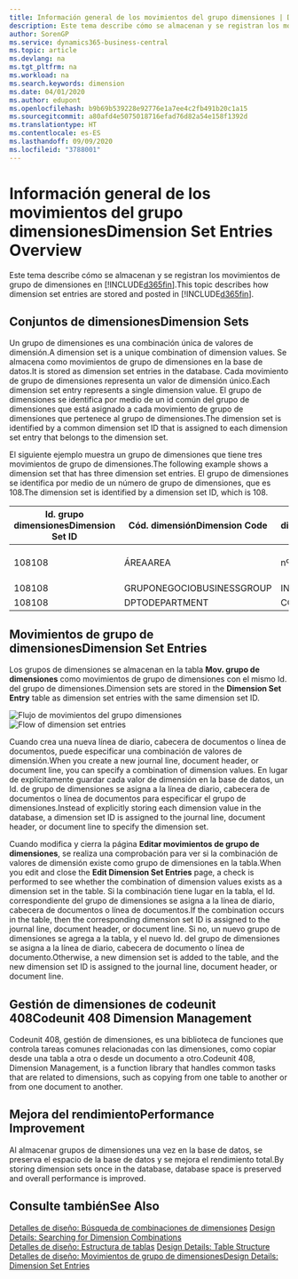 ```yaml
---
title: Información general de los movimientos del grupo dimensiones | Documentos de Microsoft
description: Este tema describe cómo se almacenan y se registran los movimientos de grupo de dimensiones en Dynamics 365.
author: SorenGP
ms.service: dynamics365-business-central
ms.topic: article
ms.devlang: na
ms.tgt_pltfrm: na
ms.workload: na
ms.search.keywords: dimension
ms.date: 04/01/2020
ms.author: edupont
ms.openlocfilehash: b9b69b539228e92776e1a7ee4c2fb491b20c1a15
ms.sourcegitcommit: a80afd4e5075018716efad76d82a54e158f1392d
ms.translationtype: HT
ms.contentlocale: es-ES
ms.lasthandoff: 09/09/2020
ms.locfileid: "3788001"
---
```

# <a name="dimension-set-entries-overview"></a><span data-ttu-id="75f15-103">Información general de los movimientos del grupo dimensiones</span><span class="sxs-lookup"><span data-stu-id="75f15-103">Dimension Set Entries Overview</span></span>
<span data-ttu-id="75f15-104">Este tema describe cómo se almacenan y se registran los movimientos de grupo de dimensiones en [!INCLUDE[d365fin](includes/d365fin_md.md)].</span><span class="sxs-lookup"><span data-stu-id="75f15-104">This topic describes how dimension set entries are stored and posted in [!INCLUDE[d365fin](includes/d365fin_md.md)].</span></span>  

## <a name="dimension-sets"></a><span data-ttu-id="75f15-105">Conjuntos de dimensiones</span><span class="sxs-lookup"><span data-stu-id="75f15-105">Dimension Sets</span></span>  
<span data-ttu-id="75f15-106">Un grupo de dimensiones es una combinación única de valores de dimensión.</span><span class="sxs-lookup"><span data-stu-id="75f15-106">A dimension set is a unique combination of dimension values.</span></span> <span data-ttu-id="75f15-107">Se almacena como movimientos de grupo de dimensiones en la base de datos.</span><span class="sxs-lookup"><span data-stu-id="75f15-107">It is stored as dimension set entries in the database.</span></span> <span data-ttu-id="75f15-108">Cada movimiento de grupo de dimensiones representa un valor de dimensión único.</span><span class="sxs-lookup"><span data-stu-id="75f15-108">Each dimension set entry represents a single dimension value.</span></span> <span data-ttu-id="75f15-109">El grupo de dimensiones se identifica por medio de un id común del grupo de dimensiones que está asignado a cada movimiento de grupo de dimensiones que pertenece al grupo de dimensiones.</span><span class="sxs-lookup"><span data-stu-id="75f15-109">The dimension set is identified by a common dimension set ID that is assigned to each dimension set entry that belongs to the dimension set.</span></span>  

<span data-ttu-id="75f15-110">El siguiente ejemplo muestra un grupo de dimensiones que tiene tres movimientos de grupo de dimensiones.</span><span class="sxs-lookup"><span data-stu-id="75f15-110">The following example shows a dimension set that has three dimension set entries.</span></span> <span data-ttu-id="75f15-111">El grupo de dimensiones se identifica por medio de un número de grupo de dimensiones, que es 108.</span><span class="sxs-lookup"><span data-stu-id="75f15-111">The dimension set is identified by a dimension set ID, which is 108.</span></span>  

|<span data-ttu-id="75f15-112">Id. grupo dimensiones</span><span class="sxs-lookup"><span data-stu-id="75f15-112">Dimension Set ID</span></span>|<span data-ttu-id="75f15-113">Cód. dimensión</span><span class="sxs-lookup"><span data-stu-id="75f15-113">Dimension Code</span></span>|<span data-ttu-id="75f15-114">Cód. valor dimensión</span><span class="sxs-lookup"><span data-stu-id="75f15-114">Dimension Value Code</span></span>|<span data-ttu-id="75f15-115">Nombre valor dimensión</span><span class="sxs-lookup"><span data-stu-id="75f15-115">Dimension Value Name</span></span>|  
|----------------------|--------------------|--------------------------|--------------------------|  
|<span data-ttu-id="75f15-116">108</span><span class="sxs-lookup"><span data-stu-id="75f15-116">108</span></span>|<span data-ttu-id="75f15-117">ÁREA</span><span class="sxs-lookup"><span data-stu-id="75f15-117">AREA</span></span>|<span data-ttu-id="75f15-118">nº 70</span><span class="sxs-lookup"><span data-stu-id="75f15-118">70</span></span>|<span data-ttu-id="75f15-119">Norte América</span><span class="sxs-lookup"><span data-stu-id="75f15-119">America North</span></span>|  
|<span data-ttu-id="75f15-120">108</span><span class="sxs-lookup"><span data-stu-id="75f15-120">108</span></span>|<span data-ttu-id="75f15-121">GRUPONEGOCIO</span><span class="sxs-lookup"><span data-stu-id="75f15-121">BUSINESSGROUP</span></span>|<span data-ttu-id="75f15-122">INICIO</span><span class="sxs-lookup"><span data-stu-id="75f15-122">HOME</span></span>|<span data-ttu-id="75f15-123">Inicio</span><span class="sxs-lookup"><span data-stu-id="75f15-123">Home</span></span>|  
|<span data-ttu-id="75f15-124">108</span><span class="sxs-lookup"><span data-stu-id="75f15-124">108</span></span>|<span data-ttu-id="75f15-125">DPTO</span><span class="sxs-lookup"><span data-stu-id="75f15-125">DEPARTMENT</span></span>|<span data-ttu-id="75f15-126">CCIAL</span><span class="sxs-lookup"><span data-stu-id="75f15-126">SALES</span></span>|<span data-ttu-id="75f15-127">Ccial</span><span class="sxs-lookup"><span data-stu-id="75f15-127">Sales</span></span>|  

## <a name="dimension-set-entries"></a><span data-ttu-id="75f15-128">Movimientos de grupo de dimensiones</span><span class="sxs-lookup"><span data-stu-id="75f15-128">Dimension Set Entries</span></span>  
<span data-ttu-id="75f15-129">Los grupos de dimensiones se almacenan en la tabla **Mov. grupo de dimensiones** como movimientos de grupo de dimensiones con el mismo Id. del grupo de dimensiones.</span><span class="sxs-lookup"><span data-stu-id="75f15-129">Dimension sets are stored in the **Dimension Set Entry** table as dimension set entries with the same dimension set ID.</span></span>  

<span data-ttu-id="75f15-130">![Flujo de movimientos del grupo dimensiones](media/dimensionentrynav7.png "Flujo de movimientos del grupo dimensiones")</span><span class="sxs-lookup"><span data-stu-id="75f15-130">![Flow of dimension set entries](media/dimensionentrynav7.png "Flow of dimension set entries")</span></span>  

<span data-ttu-id="75f15-131">Cuando crea una nueva línea de diario, cabecera de documentos o línea de documentos, puede especificar una combinación de valores de dimensión.</span><span class="sxs-lookup"><span data-stu-id="75f15-131">When you create a new journal line, document header, or document line, you can specify a combination of dimension values.</span></span> <span data-ttu-id="75f15-132">En lugar de explícitamente guardar cada valor de dimensión en la base de datos, un Id. de grupo de dimensiones se asigna a la línea de diario, cabecera de documentos o línea de documentos para especificar el grupo de dimensiones.</span><span class="sxs-lookup"><span data-stu-id="75f15-132">Instead of explicitly storing each dimension value in the database, a dimension set ID is assigned to the journal line, document header, or document line to specify the dimension set.</span></span>  

<span data-ttu-id="75f15-133">Cuando modifica y cierra la página **Editar movimientos de grupo de dimensiones**, se realiza una comprobación para ver si la combinación de valores de dimensión existe como grupo de dimensiones en la tabla.</span><span class="sxs-lookup"><span data-stu-id="75f15-133">When you edit and close the **Edit Dimension Set Entries** page, a check is performed to see whether the combination of dimension values exists as a dimension set in the table.</span></span> <span data-ttu-id="75f15-134">Si la combinación tiene lugar en la tabla, el Id. correspondiente del grupo de dimensiones se asigna a la línea de diario, cabecera de documentos o línea de documentos.</span><span class="sxs-lookup"><span data-stu-id="75f15-134">If the combination occurs in the table, then the corresponding dimension set ID is assigned to the journal line, document header, or document line.</span></span> <span data-ttu-id="75f15-135">Si no, un nuevo grupo de dimensiones se agrega a la tabla, y el nuevo Id. del grupo de dimensiones se asigna a la línea de diario, cabecera de documento o línea de documento.</span><span class="sxs-lookup"><span data-stu-id="75f15-135">Otherwise, a new dimension set is added to the table, and the new dimension set ID is assigned to the journal line, document header, or document line.</span></span>

## <a name="codeunit-408-dimension-management"></a><span data-ttu-id="75f15-136">Gestión de dimensiones de codeunit 408</span><span class="sxs-lookup"><span data-stu-id="75f15-136">Codeunit 408 Dimension Management</span></span>
<span data-ttu-id="75f15-137">Codeunit 408, gestión de dimensiones, es una biblioteca de funciones que controla tareas comunes relacionadas con las dimensiones, como copiar desde una tabla a otra o desde un documento a otro.</span><span class="sxs-lookup"><span data-stu-id="75f15-137">Codeunit 408, Dimension Management, is a function library that handles common tasks that are related to dimensions, such as copying from one table to another or from one document to another.</span></span>

## <a name="performance-improvement"></a><span data-ttu-id="75f15-138">Mejora del rendimiento</span><span class="sxs-lookup"><span data-stu-id="75f15-138">Performance Improvement</span></span>  
<span data-ttu-id="75f15-139">Al almacenar grupos de dimensiones una vez en la base de datos, se preserva el espacio de la base de datos y se mejora el rendimiento total.</span><span class="sxs-lookup"><span data-stu-id="75f15-139">By storing dimension sets once in the database, database space is preserved and overall performance is improved.</span></span>  

## <a name="see-also"></a><span data-ttu-id="75f15-140">Consulte también</span><span class="sxs-lookup"><span data-stu-id="75f15-140">See Also</span></span>  
<span data-ttu-id="75f15-141">[Detalles de diseño: Búsqueda de combinaciones de dimensiones](design-details-searching-for-dimension-combinations.md) </span><span class="sxs-lookup"><span data-stu-id="75f15-141">[Design Details: Searching for Dimension Combinations](design-details-searching-for-dimension-combinations.md) </span></span>  
<span data-ttu-id="75f15-142">[Detalles de diseño: Estructura de tablas](design-details-table-structure.md) </span><span class="sxs-lookup"><span data-stu-id="75f15-142">[Design Details: Table Structure](design-details-table-structure.md) </span></span>  
[<span data-ttu-id="75f15-143">Detalles de diseño: Movimientos de grupo de dimensiones</span><span class="sxs-lookup"><span data-stu-id="75f15-143">Design Details: Dimension Set Entries</span></span>](design-details-dimension-set-entries.md)   
